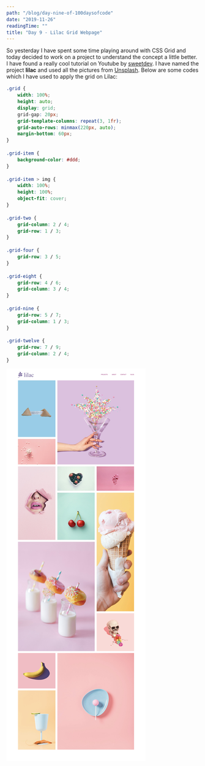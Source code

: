```yaml
---
path: "/blog/day-nine-of-100daysofcode"
date: "2019-11-26"
readingTime: ""
title: "Day 9 - Lilac Grid Webpage"
---
```


So yesterday I have spent some time playing around with CSS Grid and today decided to work on a project to understand the concept a little better. I have found a really cool tutorial on Youtube by [sweetdev](https://www.youtube.com/watch?v=YnYdwezNjNg). I have named the project **lilac** and used all the pictures from [Unsplash](https://https://unsplash.com/). Below are some codes which I have used to apply the grid on Lilac: 

``` css
.grid {
    width: 100%;
    height: auto;
    display: grid;
    grid-gap: 20px;
    grid-template-columns: repeat(3, 1fr);
    grid-auto-rows: minmax(220px, auto);
    margin-bottom: 60px;
}

.grid-item {
    background-color: #ddd;
}

.grid-item > img {
    width: 100%;
    height: 100%;
    object-fit: cover;
}

.grid-two {
    grid-column: 2 / 4;
    grid-row: 1 / 3;
}

.grid-four {
    grid-row: 3 / 5;
}

.grid-eight {
    grid-row: 4 / 6;
    grid-column: 3 / 4;
}

.grid-nine {
    grid-row: 5 / 7;
    grid-column: 1 / 3;
}

.grid-twelve {
    grid-row: 7 / 9;
    grid-column: 2 / 4;
}
```
![lilac](./images/lilac.jpg)